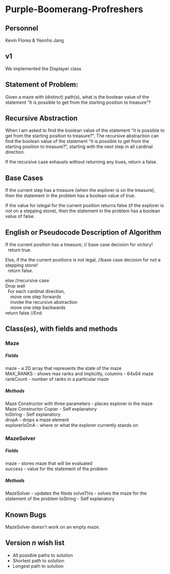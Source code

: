 # Purple-Boomerang-Profreshers

## Personnel
Kevin Flores & Yeonho Jang

## v1 
We implemented the Displayer class

## Statement of Problem:
Given a maze with (distinct) path(s), what is the boolean value of the statement “it is possible to get from the starting position to treasure”?

## Recursive Abstraction
When I am asked to find the boolean value of the statement
“it is possible to get from the starting position to treasure?”,
The recursive abstraction can find the boolean value of the statement
“it is possible to get from the starting position to treasure?”,
starting with the next step in all cardinal direction.

If the recursive case exhausts without returning any trues, return a false. 

## Base Cases
If the current step has a treasure (when the explorer is on the treasure),
then the statement in the problem has a boolean value of true.

If the value for islegal for the current position returns false (if the explorer is not on a stepping stone), 
then the statement in the problem has a boolean value of false.

## English or Pseudocode Description of Algorithm
If the current position has a treasure, // base case decision for victory!  
&nbsp;&nbsp;return true.
  
Else, if the the current positions is not legal, //base case decision for not a stepping stone!  
&nbsp;&nbsp;return false.
  
else //recursive case  
Drop wall  
&nbsp;&nbsp;For each cardinal direction,  
&nbsp;&nbsp;&nbsp;&nbsp;move one step forwards   
&nbsp;&nbsp;&nbsp;&nbsp;invoke the recursive abstraction  
&nbsp;&nbsp;&nbsp;&nbsp;move one step backwards     
return false //End  
 
## Class(es), with fields and methods

### Maze

##### Fields
maze - a 2D array that represents the state of the maze  
MAX_RANKS - shows max ranks and implicitly, columns - 64x64 maze  
rankCount - number of ranks in a particular maze  

##### Methods
Maze Constructor with three parameters - places explorer in the maze  
Maze Constructor Copier - Self explanatory  
toString - Self explanatory  
dropA - drops a maze element  
explorerIsOnA - where or what the explorer currently stands on  

### MazeSolver

##### Fields
maze - stores maze that will be evaluated  
success - value for the statement of the problem  

##### Methods
MazeSolver - updates the fileds 
solveThis - solves the maze for the statement of the problem
toString - Self explanatory

## Known Bugs
MazeSolver doesn't work on an empty maze. 

## Version *n* wish list
- All possible paths to solution
- Shortest path to solution
- Longest path to solution
